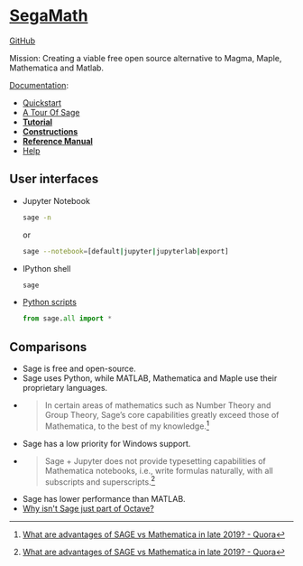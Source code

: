 # [SegaMath](https://www.sagemath.org/)
[GitHub](https://github.com/sagemath/sage)

Mission: Creating a viable free open source alternative to Magma, Maple, Mathematica and Matlab.

[Documentation](https://doc.sagemath.org/):
- [Quickstart](https://www.sagemath.org/tour-quickstart.html)
- [A Tour Of Sage](https://doc.sagemath.org/html/en/a_tour_of_sage/index.html)
- **[Tutorial](https://doc.sagemath.org/html/en/tutorial/index.html)**
- **[Constructions](https://doc.sagemath.org/html/en/constructions/index.html)**
- **[Reference Manual](https://doc.sagemath.org/html/en/reference/index.html)**
- [Help](https://www.sagemath.org/help.html)

## User interfaces
- Jupyter Notebook
  ```sh
  sage -n
  ```
  or
  ```sh
  sage --notebook=[default|jupyter|jupyterlab|export]
  ```
- IPython shell
  ```sh
  sage
  ```
- [Python scripts](Python.md)
  ```python
  from sage.all import *
  ```

## Comparisons
- Sage is free and open-source.
- Sage uses Python, while MATLAB, Mathematica and Maple use their proprietary languages.
- > In certain areas of mathematics such as Number Theory and Group Theory, Sage’s core capabilities greatly exceed those of Mathematica, to the best of my knowledge.[^cmp-quora-2019]
- Sage has a low priority for Windows support.
- > Sage + Jupyter does not provide typesetting capabilities of Mathematica notebooks, i.e., write formulas naturally, with all subscripts and superscripts.[^cmp-quora-2019]
- Sage has lower performance than MATLAB.
- [Why isn't Sage just part of Octave?](http://sagemath.blogspot.com/2007/12/why-isnt-sage-just-part-of-octave.html)

[^cmp-quora]: [Mathematics Software: Why isn't SAGE becoming as popular as MATLAB or Mathematica? - Quora](https://www.quora.com/Mathematics-Software-Why-isnt-SAGE-becoming-as-popular-as-MATLAB-or-Mathematica)
[^cmp-quora-2019]: [What are advantages of SAGE vs Mathematica in late 2019? - Quora](https://www.quora.com/What-are-advantages-of-SAGE-vs-Mathematica-in-late-2019)